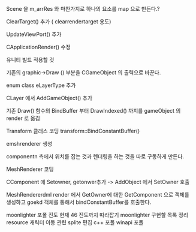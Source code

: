 Scene 을 m_arrRes 와 마찬가지로 하나의 요소를 map 으로 만든다.?

ClearTarget() 추가 ( clearrendertarget 용도)

UpdateViewPort() 추가

CApplicationRender() 수정

유니티 빌드 적용할 것

기존의 graphic->Draw () 부분을 CGameObject 의 출력으로 바꾼다.

enum class eLayerType 추가

CLayer 에서 AddGameObject() 추가

 기존 Draw() 함수의 BindBuffer 부터 DrawIndexed() 까지를 gameObject 의 render 로 옮김

Transform 클래스 코딩
	transform::BindConstantBuffer()

emshrenderer 생성

componentn 측에서 위치를 잡는 것과 렌더링을 하는 것을 따로 구동하게 만든다.

MeshRenderer 코딩


CComponent 에 Setowner, getonwer추가 -> AddObject 에서 SetOwner 호출

MeshRendererdml render 에서 GetOwner에 대한 GetComponent<transform> 으로 객체를 생성하고 goekd 객체를 통해서 bindConstantBuffer를 호출한다.



moonlighter 포폴 진도 현재 46 진도까지 따라잡기
moonlighter 구현할 목록 정리
resource 캐릭터 이동 관련 splite 편집
c++ 포폴
winapi 포폴

